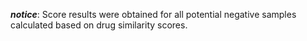 ***notice***: Score results were obtained for all potential negative samples calculated based on drug similarity scores.
